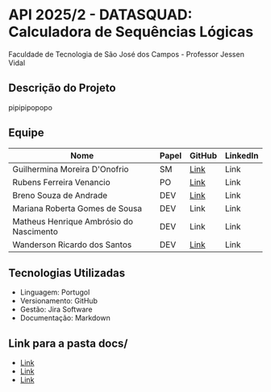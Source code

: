 # API 2025/2 - DATASQUAD: Calculadora de Sequências Lógicas
Faculdade de Tecnologia de São José dos Campos - Professor Jessen Vidal

##  Descrição do Projeto
pipipipopopo


##  Equipe
| Nome | Papel | GitHub | LinkedIn |
|------|-------|--------|----------|
| Guilhermina Moreira D'Onofrio | SM | [Link](https://github.com/guismdonofrio) | Link |
| Rubens Ferreira Venancio | PO | [Link](https://github.com/rubensvnc/) | Link |
| Breno Souza de Andrade | DEV | [Link](https://github.com/brenobsa) | Link |
| Mariana Roberta Gomes de Sousa | DEV | Link | Link |
| Matheus Henrique Ambrósio do Nascimento | DEV | Link | Link |
| Wanderson Ricardo dos Santos | DEV | [Link]() | Link |


## Tecnologias Utilizadas
- Linguagem: Portugol
- Versionamento: GitHub
- Gestão: Jira Software
- Documentação: Markdown


##  Link para a pasta docs/
- [Link]()
- [Link]()
- [Link]()
